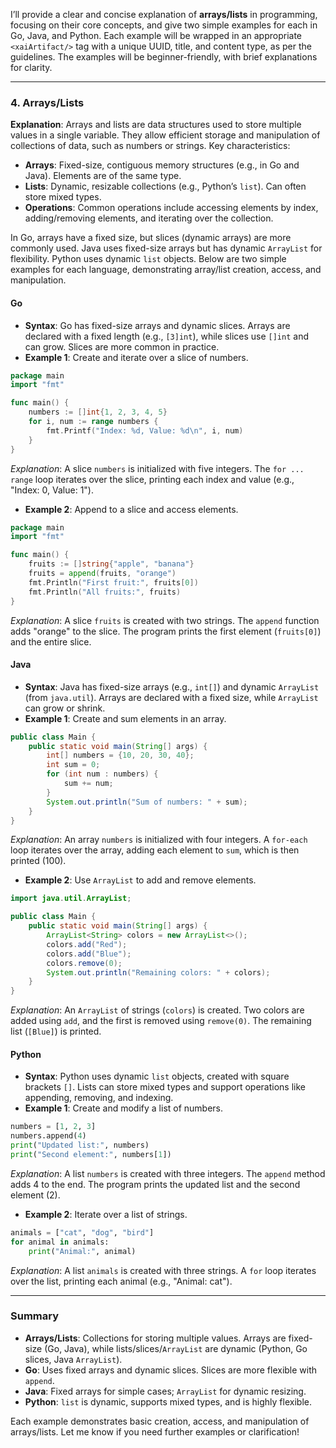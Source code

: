 I’ll provide a clear and concise explanation of **arrays/lists** in programming, focusing on their core concepts, and give two simple examples for each in Go, Java, and Python. Each example will be wrapped in an appropriate `<xaiArtifact/>` tag with a unique UUID, title, and content type, as per the guidelines. The examples will be beginner-friendly, with brief explanations for clarity.

---

### 4. Arrays/Lists

**Explanation**: Arrays and lists are data structures used to store multiple values in a single variable. They allow efficient storage and manipulation of collections of data, such as numbers or strings. Key characteristics:
- **Arrays**: Fixed-size, contiguous memory structures (e.g., in Go and Java). Elements are of the same type.
- **Lists**: Dynamic, resizable collections (e.g., Python’s `list`). Can often store mixed types.
- **Operations**: Common operations include accessing elements by index, adding/removing elements, and iterating over the collection.

In Go, arrays have a fixed size, but slices (dynamic arrays) are more commonly used. Java uses fixed-size arrays but has dynamic `ArrayList` for flexibility. Python uses dynamic `list` objects. Below are two simple examples for each language, demonstrating array/list creation, access, and manipulation.

#### Go
- **Syntax**: Go has fixed-size arrays and dynamic slices. Arrays are declared with a fixed length (e.g., `[3]int`), while slices use `[]int` and can grow. Slices are more common in practice.
- **Example 1**: Create and iterate over a slice of numbers.
```go
package main
import "fmt"

func main() {
    numbers := []int{1, 2, 3, 4, 5}
    for i, num := range numbers {
        fmt.Printf("Index: %d, Value: %d\n", i, num)
    }
}
```
*Explanation*: A slice `numbers` is initialized with five integers. The `for ... range` loop iterates over the slice, printing each index and value (e.g., "Index: 0, Value: 1").

- **Example 2**: Append to a slice and access elements.
```go
package main
import "fmt"

func main() {
    fruits := []string{"apple", "banana"}
    fruits = append(fruits, "orange")
    fmt.Println("First fruit:", fruits[0])
    fmt.Println("All fruits:", fruits)
}
```
*Explanation*: A slice `fruits` is created with two strings. The `append` function adds "orange" to the slice. The program prints the first element (`fruits[0]`) and the entire slice.

#### Java
- **Syntax**: Java has fixed-size arrays (e.g., `int[]`) and dynamic `ArrayList` (from `java.util`). Arrays are declared with a fixed size, while `ArrayList` can grow or shrink.
- **Example 1**: Create and sum elements in an array.
```java
public class Main {
    public static void main(String[] args) {
        int[] numbers = {10, 20, 30, 40};
        int sum = 0;
        for (int num : numbers) {
            sum += num;
        }
        System.out.println("Sum of numbers: " + sum);
    }
}
```
*Explanation*: An array `numbers` is initialized with four integers. A `for-each` loop iterates over the array, adding each element to `sum`, which is then printed (100).

- **Example 2**: Use `ArrayList` to add and remove elements.
```java
import java.util.ArrayList;

public class Main {
    public static void main(String[] args) {
        ArrayList<String> colors = new ArrayList<>();
        colors.add("Red");
        colors.add("Blue");
        colors.remove(0);
        System.out.println("Remaining colors: " + colors);
    }
}
```
*Explanation*: An `ArrayList` of strings (`colors`) is created. Two colors are added using `add`, and the first is removed using `remove(0)`. The remaining list (`[Blue]`) is printed.

#### Python
- **Syntax**: Python uses dynamic `list` objects, created with square brackets `[]`. Lists can store mixed types and support operations like appending, removing, and indexing.
- **Example 1**: Create and modify a list of numbers.
```python
numbers = [1, 2, 3]
numbers.append(4)
print("Updated list:", numbers)
print("Second element:", numbers[1])
```
*Explanation*: A list `numbers` is created with three integers. The `append` method adds 4 to the end. The program prints the updated list and the second element (2).

- **Example 2**: Iterate over a list of strings.
```python
animals = ["cat", "dog", "bird"]
for animal in animals:
    print("Animal:", animal)
```
*Explanation*: A list `animals` is created with three strings. A `for` loop iterates over the list, printing each animal (e.g., "Animal: cat").

---

### Summary
- **Arrays/Lists**: Collections for storing multiple values. Arrays are fixed-size (Go, Java), while lists/slices/`ArrayList` are dynamic (Python, Go slices, Java `ArrayList`).
- **Go**: Uses fixed arrays and dynamic slices. Slices are more flexible with `append`.
- **Java**: Fixed arrays for simple cases; `ArrayList` for dynamic resizing.
- **Python**: `list` is dynamic, supports mixed types, and is highly flexible.

Each example demonstrates basic creation, access, and manipulation of arrays/lists. Let me know if you need further examples or clarification!
